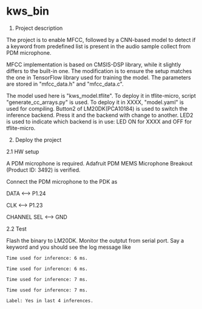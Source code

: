 # kws_bin

1. Project description

The project is to enable MFCC, followed by a CNN-based model to detect if a keyword from predefined list is present in the audio sample collect from PDM microphone.

MFCC implementation is based on CMSIS-DSP library, while it slightly differs to the built-in one. The modification is to ensure the setup matches the one in TensorFlow library used for training the model. The parameters are stored in "mfcc_data.h" and "mfcc_data.c".

The model used here is "kws_model.tflite". To deploy it in tflite-micro, script "generate_cc_arrays.py" is used. To deploy it in XXXX, "model.yaml" is used for compiling.
Button2 of LM20DK(PCA10184) is used to switch the inference backend. Press it and the backend with change to another. LED2 is used to indicate which backend is in use: LED ON for XXXX and OFF for tflite-micro.

2. Deploy the project

2.1 HW setup

A PDM microphone is required. Adafruit PDM MEMS Microphone Breakout (Product ID: 3492) is verified.

Connect the PDM microphone to the PDK as

DATA <--> P1.24

CLK <--> P1.23

CHANNEL SEL <--> GND

2.2 Test

Flash the binary to LM20DK. Monitor the outptut from serial port. Say a keyword and you should see the log message like

    Time used for inference: 6 ms.
    
    Time used for inference: 6 ms.
    
    Time used for inference: 7 ms.
    
    Time used for inference: 7 ms.
    
    Label: Yes in last 4 inferences.
